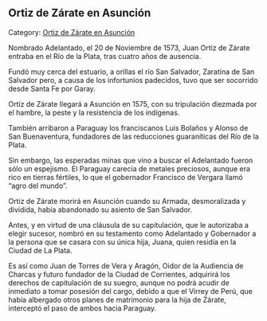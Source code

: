 ## Ortiz de Zárate en Asunción

Category: [Ortiz de Zárate en Asunción](http://descubrircorrientes.com.ar/2012/index.php/3204-historia-desde-el-origen-hasta-1814/tierra-argentina-1492-1588/el-adelantado-juan-ortiz-de-zarate/ortiz-de-zarate-en-asuncion)

Nombrado Adelantado, el 20 de Noviembre de 1573, Juan Ortiz de Zárate entraba en el Río de la Plata, tras cuatro años de ausencia.

Fundó muy cerca del estuario, a orillas el río San Salvador, Zaratina de San Salvador pero, a causa de los infortunios padecidos, tuvo que ser socorrido desde Santa Fe por Garay.

Ortiz de Zárate llegará a Asunción en 1575, con su tripulación diezmada por el hambre, la peste y la resistencia de los indígenas.

También arribaron a Paraguay los franciscanos Luis Bolaños y Alonso de San Buenaventura, fundadores de las reducciones guaraníticas del Río de la Plata.

Sin embargo, las esperadas minas que vino a buscar el Adelantado fueron sólo un espejismo. El Paraguay carecía de metales preciosos, aunque era rico en tierras fértiles, lo que el gobernador Francisco de Vergara llamó “agro del mundo”.

Ortiz de Zárate morirá en Asunción cuando su Armada, desmoralizada y dividida, había abandonado su asiento de San Salvador.

Antes, y en virtud de una cláusula de su capitulación, que le autorizaba a elegir sucesor, nombró en su testamento como Adelantado y Gobernador a la persona que se casara con su única hija, Juana, quien residía en la Ciudad de La Plata.

Es así como Juan de Torres de Vera y Aragón, Oidor de la Audiencia de Charcas y futuro fundador de la Ciudad de Corrientes, adquirirá los derechos de capitulación de su suegro, aunque no podrá acudir de inmediato a tomar posesión del cargo, debido a que el Virrey de Perú, que había albergado otros planes de matrimonio para la hija de Zárate, interceptó el paso de ambos hacia Paraguay.